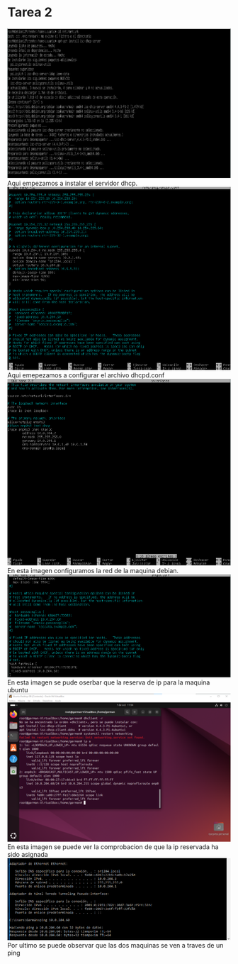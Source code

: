 # Tarea 2  
  
![alt text](instalacion_servidor_dhcp.png)
Aqui empezamos a instalar el servidor dhcp.  
![alt text](<Captura de pantalla 2024-10-07 120417.png>)
 Aqui emepezamos a configurar el archivo dhcpd.conf  
 ![alt text](configuracion_red_debian.png)
 En esta imagen configuramos la red de la maquina debian.  
 ![alt text](reserva_ubuntu.png) 
 En esta imagen se pude  oserbar que  la reserva de ip para la maquina ubuntu  
 ![alt text](ip_ubuntu_asignada.png)  
 En esta imagen  se puede ver la comprobacion de  que la ip reservada ha sido asignada  
 ![alt text](comprobacion_ping.png)
 Por ultimo se puede observar que las dos maquinas se ven a traves de un ping
